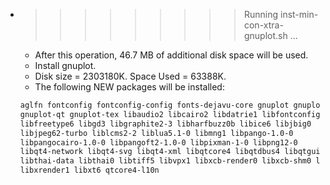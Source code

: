 * >>>>>>>>> Running inst-min-con-xtra-gnuplot.sh ...
  * After this operation, 46.7 MB of additional disk space will be used.
  * Install gnuplot.
  * Disk size = 2303180K. Space Used = 63388K.
  * The following NEW packages will be installed:
  ```bash
  aglfn fontconfig fontconfig-config fonts-dejavu-core gnuplot gnuplot-data
  gnuplot-qt gnuplot-tex libaudio2 libcairo2 libdatrie1 libfontconfig1
  libfreetype6 libgd3 libgraphite2-3 libharfbuzz0b libice6 libjbig0
  libjpeg62-turbo liblcms2-2 liblua5.1-0 libmng1 libpango-1.0-0
  libpangocairo-1.0-0 libpangoft2-1.0-0 libpixman-1-0 libpng12-0
  libqt4-network libqt4-svg libqt4-xml libqtcore4 libqtdbus4 libqtgui4 libsm6
  libthai-data libthai0 libtiff5 libvpx1 libxcb-render0 libxcb-shm0 libxpm4
  libxrender1 libxt6 qtcore4-l10n
  ```
